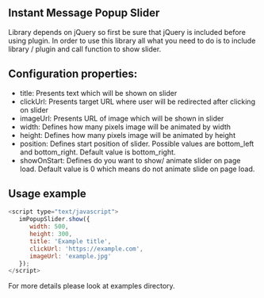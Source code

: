 ## Instant Message Popup Slider

Library depends on jQuery so first be sure that jQuery is included before using plugin.
In order to use this library all what you need to do is to include library / plugin and call function to show slider.

## Configuration properties:
- title: Presents text which will be shown on slider
- clickUrl: Presents target URL where user will be redirected after clicking on slider
- imageUrl: Presents URL of image which will be shown in slider
- width: Defines how many pixels image will be animated by width
- height: Defines how many pixels image will be animated by height
- position: Defines start position of slider. Possible values are bottom_left and bottom_right. Default value is bottom_right.
- showOnStart: Defines do you want to show/ animate slider on page load. Default value is 0 which means do not animate slide on page load.

## Usage example

```js
<script type="text/javascript">
   imPopupSlider.show({
      width: 500,
      height: 300,
      title: 'Example title',
      clickUrl: 'https://example.com',
      imageUrl: 'example.jpg'
   });
</script>
```

For more details please look at examples directory.
